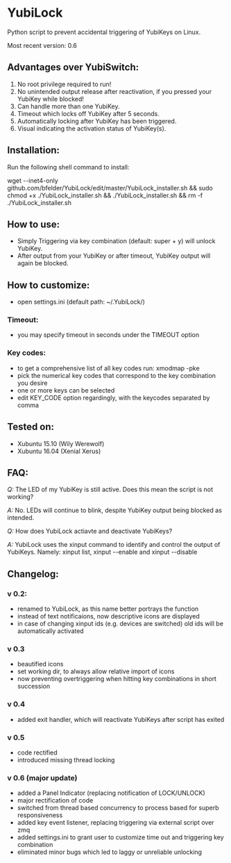 # YubiLock

Python script to prevent accidental triggering of YubiKeys on Linux.

Most recent version: 0.6


## Advantages over YubiSwitch:
1. No root privilege required to run!
2. No unintended output release after reactivation, if you pressed your YubiKey while blocked!
3. Can handle more than one YubiKey.
4. Timeout which locks off YubiKey after 5 seconds.
5. Automatically locking after YubiKey has been triggered.
6. Visual indicating the activation status of YubiKey(s).

## Installation:
Run the following shell command to install:

wget --inet4-only  github.com/bfelder/YubiLock/edit/master/YubiLock_installer.sh 
&& sudo chmod +x ./YubiLock_installer.sh
&& ./YubiLock_installer.sh
&& rm -f ./YubiLock_installer.sh


## How to use:
- Simply Triggering via key combination (default: super + y) will unlock YubiKey.
- After output from your YubiKey or after timeout, YubiKey output will again be blocked.

## How to customize:
- open settings.ini (default path: ~/.YubiLock/)

### Timeout:
- you may specify timeout in seconds under the TIMEOUT option

### Key codes:
- to get a comprehensive list of all key codes run: xmodmap -pke
- pick the numerical key codes that correspond to the key combination you desire
- one or more keys can be selected
- edit KEY_CODE option regardingly, with the keycodes separated by comma


## Tested on:
- Xubuntu 15.10 (Wily Werewolf)
- Xubuntu 16.04 (Xenial Xerus)

## FAQ:
_Q:_ The LED of my YubiKey is still active. Does this mean the script is not working?

_A:_ No. LEDs will continue to blink, despite YubiKey output being blocked as intended.

_Q:_ How does YubiLock actiavte and deactivate YubiKeys?

_A:_ YubiLock uses the xinput command to identify and control the output of YubiKeys. Namely:
xinput list, xinput --enable <id> and xinput --disable <id>


## Changelog:
### v 0.2:
- renamed to YubiLock, as this name better portrays the function
- instead of text notificaions, now descriptive icons are displayed
- in case of changing xinput ids (e.g. devices are switched) old ids will be automatically activated

### v 0.3
- beautified icons
- set working dir, to always allow relative import of icons
- now preventing overtriggering when hitting key combinations in short succession

### v 0.4
- added exit handler, which will reactivate YubiKeys after script has exited

### v 0.5
- code rectified
- introduced missing thread locking

### v 0.6 (major update)
- added a Panel Indicator (replacing notification of LOCK/UNLOCK)
- major rectification of code
- switched from thread based concurrency to process based for superb responsiveness
- added key event listener, replacing triggering via external script over zmq
- added settings.ini to grant user to customize time out and triggering key combination
- eliminated minor bugs which led to laggy or unreliable unlocking

